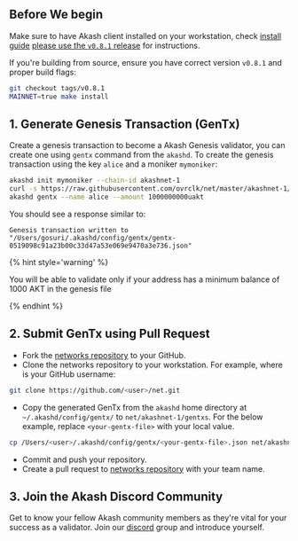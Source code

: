 ## Before We begin

Make sure to have Akash client installed on your workstation, check [install guide](/guides/install.md) [please use the `v0.8.1` release](https://github.com/ovrclk/akash/releases/tag/untagged-c61092bf60838cda6018) for instructions.

If you're building from source, ensure you have correct version `v0.8.1` and proper build flags:

```sh
git checkout tags/v0.8.1
MAINNET=true make install
```

## 1. Generate Genesis Transaction (GenTx)

Create a genesis transaction to become a Akash Genesis validator, you can create one using `gentx` command from the `akashd`. To create the genesis transaction using the key `alice` and a moniker `mymoniker`:

```sh
akashd init mymoniker --chain-id akashnet-1
curl -s https://raw.githubusercontent.com/ovrclk/net/master/akashnet-1/genesis.json > ~/.akashd/config/genesis.json
akashd gentx --name alice --amount 1000000000uakt
```

You should see a response similar to:

```
Genesis transaction written to "/Users/gosuri/.akashd/config/gentx/gentx-0519098c91a23b00c33d47a53e069e9470a3e736.json"
```

{% hint style='warning' %}

You will be able to validate only if your address has a minimum balance of 1000 AKT in the genesis file

{% endhint %}

## 2. Submit GenTx using Pull Request

  * Fork the [networks repository](https://github.com/ovrclk/net) to your GitHub.
  * Clone the networks repository to your workstation. For example, where <user> is your GitHub username:
  ```sh
  git clone https://github.com/<user>/net.git
  ```
  * Copy the generated GenTx from the `akashd` home directory at `~/.akashd/config/gentx/` to `net/akashnet-1/gentxs`. For the below example, replace `<your-gentx-file>` with your local value.
  ```sh
  cp /Users/<user>/.akashd/config/gentx/<your-gentx-file>.json net/akashnet-1/gentxs/$MONIKER.json
  ```
  * Commit and push your repository.
  * Create a pull request to [networks repository](https://github.com/ovrclk/net) with your team name.

## 3. Join the Akash Discord Community

Get to know your fellow Akash community members as they're vital for your success as a validator. Join our [discord](http://discord.akash.network) group and introduce yourself. 
